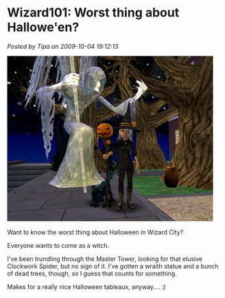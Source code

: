 # Wizard101: Worst thing about Hallowe'en?

*Posted by Tipa on 2009-10-04 19:12:13*

![Halloween decorations](../../../uploads/2009/10/WizardGraphicalClient-2009-10-04-20-06-24-32.jpg "Halloween decorations")

Want to know the worst thing about Halloween in Wizard City?

Everyone wants to come as a witch.

I've been trundling through the Master Tower, looking for that elusive Clockwork Spider, but no sign of it. I've gotten a wraith statue and a bunch of dead trees, though, so I guess that counts for something.

Makes for a really nice Halloween tableaux, anyway.... :)

